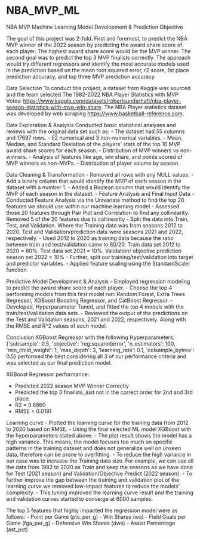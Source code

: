 # NBA_MVP_ML
NBA MVP Machine Learning Model Development &amp; Prediction
Objective

The goal of this project was 2-fold. First and foremost, to predict the NBA MVP winner of the 2022 season by predicting the award share score of each player. The highest award share score would be the MVP winner. The second goal was to predict the top 3 MVP finalists correctly. The approach would try different regressors and identify the most accurate models used in the prediction based on the mean root squared error, r2 score, 1st place prediction accuracy, and top three MVP prediction accuracy.

Data Selection
	To conduct this project, a dataset from Kaggle was sourced and the team selected The 1982-2022 NBA Player Statistics with MVP Votes: https://www.kaggle.com/datasets/robertsunderhaft/nba-player-season-statistics-with-mvp-win-share. The NBA Player statistics dataset was developed by web scraping https://www.basketball-reference.com.

Data Exploration & Analysis 
	Conducted basic statistical analyses and reviews with the original data set such as:
		- The dataset had 55 columns and 17697 rows.
		- 52 numerical and 3 non-numerical variables.
		- Mean, Median, and Standard Deviation of the players' stats of the top 10 MVP award share scores for each season.
		- Distribution of MVP winners vs non-winners.
		- Analysis of features like age, win share, and points scored of MVP winners vs non-MVPs.
		- Distribution of player volume by season.

Data Cleaning & Transformation
	- Removed all rows with any NULL values.
	- Add a binary column that would identify the MVP of each season in the dataset with a number 1.
	- Added a Boolean column that would identify the MVP of each season in the dataset.
	- Feature Analysis and Final Input Data
	- Conducted Feature Analysis via the Univariate method to find the top 20 features we should use within our machine learning model
	- Assessed those 20 features through Pair Plot and Correlation to find any collinearity. Removed 5 of the 20 features due to collinearity
	- Split the data into Train, Test, and Validation. Where the Training data was from seasons 2012 to 2020. Test and Validation/prediction data were seasons 2021 and 2022, respectively.
	- Used 2012 to 2020 as training data because the ratio between train and test/validation came to 80/20.
			Train data set 2012 to 2020 = 80%.
			Test data set 2021 = 10%.
			Validation/ objective prediction season set 2022 = 10%
	- Further, split our training/test/validation into target and predictor variables.
	- Applied feature scaling using the StandardScaler function.

Predictive Model Development & Analysis
	- Employed regression modeling to predict the award share score of each player.
	- Choose the top 4 performing models from this first model run: Random Forest, Extra Trees Regressor, XGBoost Boosting Regressor, and CatBoost Regressor. 
	- Developed, Hyperparameter Tuned, and fitted the top 4 models with the train/test/validation data sets.
	- Reviewed the output of the predictions on the Test and Validation seasons, 2021 and 2022, respectively. Along with the RMSE and R^2 values of each model.

Conclusion
	XGBoost Regressor with the following Hyperparameters: {'subsample': 0.5, 'objective': 'reg:squarederror', 'n_estimators': 100, 'min_child_weight': 1, 'max_depth': 3, 'learning_rate': 0.1, 'colsample_bytree': 0.5} performed the best considering all 3 of our performance criteria and was selected as our final prediction model.

XGBoost Regressor performance: 
- Predicted 2022 season MVP Winner Correctly
- Predicted the top 3 finalists, just not in the correct order for 2nd and 3rd place.
- R2 = 0.8860
- RMSE = 0.0191

Learning curve
	- Plotted the learning curve for the training data from 2012 to 2020 based on RMSE.
	- Using the final selected ML model XGBoost with the hyperparameters stated above.
	- The plot result shows the model has a high variance. This means, the model focuses too much on specific patterns in the training dataset and does not generalize well on unseen data, therefore can be prone to overfitting.
	- To reduce the high variance in our case was to increase the Training data size. For example, we can use all the data from 1982 to 2020 as Train and keep the seasons as we have done for Test (2021 season) and Validation/Objective Predict (2022 season).
	- To further improve the gap between the training and validation plot of the learning curve we removed low-impact features to reduce the models' complexity.
	- This tuning improved the learning curve result and the training and validation curves started to converge at 6000 samples.

The top 5 features that highly impacted the regression model were as follows:
	- Point per Game (pts_per_g)
	- Win Shares (ws)
	- Field Goals per Game (fga_per_g)
	- Defensive Win Shares (dws)
	- Assist Percentage (ast_pct)

